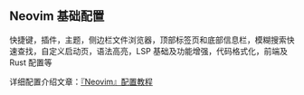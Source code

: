 ## Neovim 基础配置

快捷键，插件，主题，侧边栏文件浏览器，顶部标签页和底部信息栏，模糊搜索快速查找，自定义启动页，语法高亮，LSP 基础及功能增强，代码格式化，前端及 Rust 配置等

详细配置介绍文章：[『Neovim』配置教程](https://blog.csdn.net/m0_63748493/article/details/130653594)
